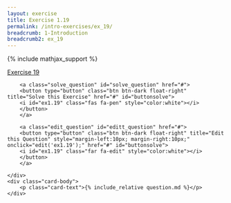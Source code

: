 ```yaml
---
layout: exercise
title: Exercise 1.19
permalink: /intro-exercises/ex_19/
breadcrumb: 1-Introduction
breadcrumb2: ex_19
---
```


{% include mathjax_support %}




<div class="card">
    <div class="card-header p-2">
        <a href='#' class="p-2">Exercise 19</a>

        <a class="solve_question" id="solve_question" href="#">
        <button type="button" class="btn btn-dark float-right" title="Solve this Exercise" href="#" id="buttonsolve">
        <i id="ex1.19" class="fas fa-pen" style="color:white"></i>
        </button>
        </a>

        <a class="edit_question" id="editt_question" href="#">
        <button type="button" class="btn btn-dark float-right" title="Edit this Question" style="margin-left:10px; margin-right:10px;" onclick="edit('ex1.19');" href="#" id="buttonsolve">
        <i id="ex1.19" class="far fa-edit" style="color:white"></i>
        </button>
        </a>

    </div>
    <div class="card-body">
        <p class="card-text">{% include_relative question.md %}</p>
    </div>
</div>

<br>
